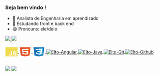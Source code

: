 ### Seja bem vindo !

- 🔭 Analista de Engenharia em aprendizado
- 🌱 Estudando front e back end
- 😄 Pronouns: ele/dele


<div>
  <a href="https://github.com/EltonGomes555">
  <img height="180em" src="https://github-readme-stats.vercel.app/api?username=EltonGomes555&show_icons=true&theme=dracula&include_all_commits=true&count_private=true"/>
  <img height="180em" src="https://github-readme-stats.vercel.app/api/top-langs/?username=EltonGomes555&layout=compact&langs_count=7&theme=dracula"/>
</div>
  
  <div style="display: inline_block"><br>
  <img align="center" alt="Elto-Js" height="30" width="40" src="https://raw.githubusercontent.com/devicons/devicon/master/icons/javascript/javascript-plain.svg">
  <img align="center" alt="Elto-HTML" height="30" width="40" src="https://raw.githubusercontent.com/devicons/devicon/master/icons/html5/html5-original.svg">
  <img align="center" alt="Elto-CSS" height="30" width="40" src="https://raw.githubusercontent.com/devicons/devicon/master/icons/css3/css3-original.svg">
  <img align="center" alt="Elto-Angular" height="30" width="40" src="https://cdn.jsdelivr.net/gh/devicons/devicon/icons/angularjs/angularjs-original.svg">
  <img align="center" alt="Elto-Java" height="30" width="40" src="https://cdn.jsdelivr.net/gh/devicons/devicon/icons/java/java-original.svg">
  <img align="center" alt="Elto-Git" height="30" width="40" src="https://cdn.jsdelivr.net/gh/devicons/devicon/icons/git/git-original.svg">
  <img align="center" alt="Elto-Github" height="30" width="40" src="https://cdn.jsdelivr.net/gh/devicons/devicon/icons/github/github-original.svg">   

</div>
  
 ##
 
<div> 
  <a href="https://www.linkedin.com/in/elton-gomes-01322026" target="_blank"><img src="https://img.shields.io/badge/-LinkedIn-%230077B5?style=for-the-badge&logo=linkedin&logoColor=white" t arget="_blank"></a>
   <a href="https://twitter.com/eltgo5" target="_blank"><img src="https://img.shields.io/badge/Twitter-1DA1F2?style=for-the-badge&logo=twitter&logoColor=white" t arget="_blank"></a>        
</div>
  

  
  

